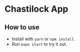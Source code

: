 # Chastilock App

## How to use

- Install with `yarn` or `npm install`.
- Run `expo start` to try it out.